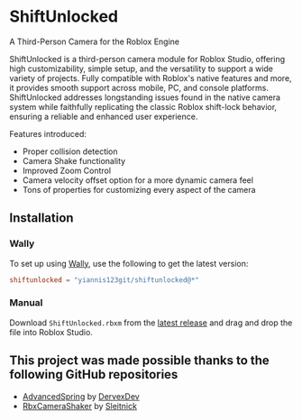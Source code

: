# ShiftUnlocked
A Third-Person Camera for the Roblox Engine 

ShiftUnlocked is a third-person camera module for Roblox Studio, offering high customizability, simple setup, and the versatility to support a wide variety of projects. Fully compatible with Roblox's native features and more, it provides smooth support across mobile, PC, and console platforms. ShiftUnlocked addresses longstanding issues found in the native camera system while faithfully replicating the classic Roblox shift-lock behavior, ensuring a reliable and enhanced user experience.  
  
Features introduced:

* Proper collision detection
* Camera Shake functionality
* Improved Zoom Control
* Camera velocity offset option for a more dynamic camera feel
* Tons of properties for customizing every aspect of the camera

## Installation 

### Wally
To set up using [Wally](https://github.com/UpliftGames/wally), use the following to get the latest version:
```toml
shiftunlocked = "yiannis123git/shiftunlocked@*"
```

### Manual
Download `ShiftUnlocked.rbxm` from the [latest release](https://github.com/Yiannis123Git/ShiftUnlocked/releases/latest) and drag and drop the file into Roblox Studio.

## This project was made possible thanks to the following GitHub repositories
* [AdvancedSpring](https://github.com/DervexDev/AdvancedSpring) by [DervexDev](https://github.com/DervexDev)
* [RbxCameraShaker](https://github.com/Sleitnick/RbxCameraShaker) by [Sleitnick](https://github.com/Sleitnick)